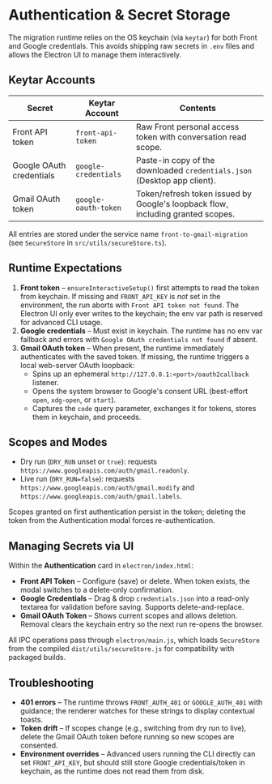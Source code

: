 # Authentication & Secret Storage

The migration runtime relies on the OS keychain (via `keytar`) for both Front and Google credentials. This avoids shipping raw secrets in `.env` files and allows the Electron UI to manage them interactively.

## Keytar Accounts

| Secret | Keytar Account | Contents |
| --- | --- | --- |
| Front API token | `front-api-token` | Raw Front personal access token with conversation read scope. |
| Google OAuth credentials | `google-credentials` | Paste-in copy of the downloaded `credentials.json` (Desktop app client). |
| Gmail OAuth token | `google-oauth-token` | Token/refresh token issued by Google's loopback flow, including granted scopes. |

All entries are stored under the service name `front-to-gmail-migration` (see `SecureStore` in `src/utils/secureStore.ts`).

## Runtime Expectations

1. **Front token** – `ensureInteractiveSetup()` first attempts to read the token from keychain. If missing and `FRONT_API_KEY` is *not* set in the environment, the run aborts with `Front API token not found`. The Electron UI only ever writes to the keychain; the env var path is reserved for advanced CLI usage.
2. **Google credentials** – Must exist in keychain. The runtime has no env var fallback and errors with `Google OAuth credentials not found` if absent.
3. **Gmail OAuth token** – When present, the runtime immediately authenticates with the saved token. If missing, the runtime triggers a local web-server OAuth loopback:
   - Spins up an ephemeral `http://127.0.0.1:<port>/oauth2callback` listener.
   - Opens the system browser to Google's consent URL (best-effort `open`, `xdg-open`, or `start`).
   - Captures the `code` query parameter, exchanges it for tokens, stores them in keychain, and proceeds.

## Scopes and Modes

- Dry run (`DRY_RUN` unset or `true`): requests `https://www.googleapis.com/auth/gmail.readonly`.
- Live run (`DRY_RUN=false`): requests `https://www.googleapis.com/auth/gmail.modify` and `https://www.googleapis.com/auth/gmail.labels`.

Scopes granted on first authentication persist in the token; deleting the token from the Authentication modal forces re-authentication.

## Managing Secrets via UI

Within the **Authentication** card in `electron/index.html`:

- **Front API Token** – Configure (save) or delete. When token exists, the modal switches to a delete-only confirmation.
- **Google Credentials** – Drag & drop `credentials.json` into a read-only textarea for validation before saving. Supports delete-and-replace.
- **Gmail OAuth Token** – Shows current scopes and allows deletion. Removal clears the keychain entry so the next run re-opens the browser.

All IPC operations pass through `electron/main.js`, which loads `SecureStore` from the compiled `dist/utils/secureStore.js` for compatibility with packaged builds.

## Troubleshooting

- **401 errors** – The runtime throws `FRONT_AUTH_401` or `GOOGLE_AUTH_401` with guidance; the renderer watches for these strings to display contextual toasts.
- **Token drift** – If scopes change (e.g., switching from dry run to live), delete the Gmail OAuth token before running so new scopes are consented.
- **Environment overrides** – Advanced users running the CLI directly can set `FRONT_API_KEY`, but should still store Google credentials/token in keychain, as the runtime does not read them from disk.
